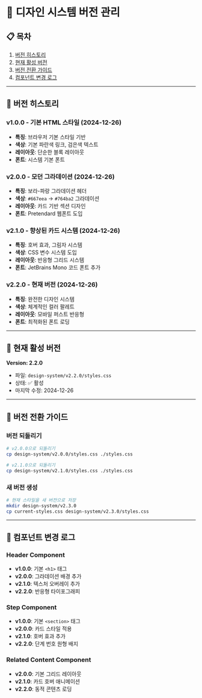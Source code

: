 # 🎨 디자인 시스템 버전 관리

## 📋 목차
1. [버전 히스토리](#버전-히스토리)
2. [현재 활성 버전](#현재-활성-버전)
3. [버전 전환 가이드](#버전-전환-가이드)
4. [컴포넌트 변경 로그](#컴포넌트-변경-로그)

---

## 🔄 버전 히스토리

### **v1.0.0 - 기본 HTML 스타일 (2024-12-26)**
- **특징**: 브라우저 기본 스타일 기반
- **색상**: 기본 파란색 링크, 검은색 텍스트
- **레이아웃**: 단순한 블록 레이아웃
- **폰트**: 시스템 기본 폰트

### **v2.0.0 - 모던 그라데이션 (2024-12-26)**
- **특징**: 보라-파랑 그라데이션 헤더
- **색상**: `#667eea` → `#764ba2` 그라데이션
- **레이아웃**: 카드 기반 섹션 디자인
- **폰트**: Pretendard 웹폰트 도입

### **v2.1.0 - 향상된 카드 시스템 (2024-12-26)**
- **특징**: 호버 효과, 그림자 시스템
- **색상**: CSS 변수 시스템 도입
- **레이아웃**: 반응형 그리드 시스템
- **폰트**: JetBrains Mono 코드 폰트 추가

### **v2.2.0 - 현재 버전 (2024-12-26)**
- **특징**: 완전한 디자인 시스템
- **색상**: 체계적인 컬러 팔레트
- **레이아웃**: 모바일 퍼스트 반응형
- **폰트**: 최적화된 폰트 로딩

---

## 🎯 현재 활성 버전

**Version: 2.2.0**
- 파일: `design-system/v2.2.0/styles.css`
- 상태: ✅ 활성
- 마지막 수정: 2024-12-26

---

## 🔧 버전 전환 가이드

### 버전 되돌리기
```bash
# v2.0.0으로 되돌리기
cp design-system/v2.0.0/styles.css ./styles.css

# v2.1.0으로 되돌리기  
cp design-system/v2.1.0/styles.css ./styles.css
```

### 새 버전 생성
```bash
# 현재 스타일을 새 버전으로 저장
mkdir design-system/v2.3.0
cp current-styles.css design-system/v2.3.0/styles.css
```

---

## 📝 컴포넌트 변경 로그

### Header Component
- **v1.0.0**: 기본 `<h1>` 태그
- **v2.0.0**: 그라데이션 배경 추가
- **v2.1.0**: 텍스처 오버레이 추가
- **v2.2.0**: 반응형 타이포그래피

### Step Component  
- **v1.0.0**: 기본 `<section>` 태그
- **v2.0.0**: 카드 스타일 적용
- **v2.1.0**: 호버 효과 추가
- **v2.2.0**: 단계 번호 원형 배지

### Related Content Component
- **v2.0.0**: 기본 그리드 레이아웃
- **v2.1.0**: 카드 호버 애니메이션
- **v2.2.0**: 동적 콘텐츠 로딩